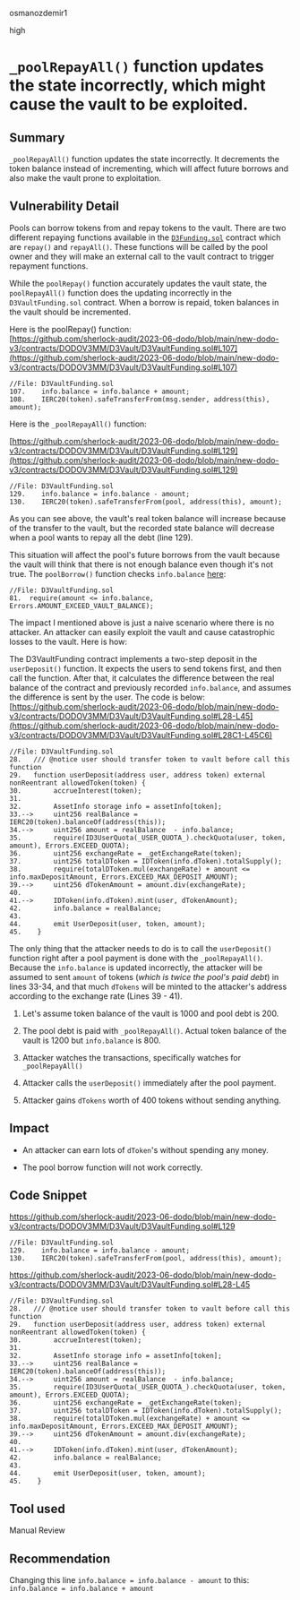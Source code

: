 osmanozdemir1

high

# `_poolRepayAll()` function updates the state incorrectly, which might cause the vault to be exploited.

## Summary
`_poolRepayAll()` function updates the state incorrectly. It decrements the token balance instead of incrementing, which will affect future borrows and also make the vault prone to exploitation.

## Vulnerability Detail
Pools can borrow tokens from and repay tokens to the vault. There are two different repaying functions available in the [`D3Funding.sol`](https://github.com/sherlock-audit/2023-06-dodo/blob/main/new-dodo-v3/contracts/DODOV3MM/D3Pool/D3Funding.sol#L30-L46) contract which are `repay()` and `repayAll()`. These functions will be called by the pool owner and they will make an external call to the vault contract to trigger repayment functions.

While the `poolRepay()` function accurately updates the vault state, the `poolRepayAll()` function does the updating incorrectly in the `D3VaultFunding.sol` contract. When a borrow is repaid, token balances in the vault should be incremented.

Here is the poolRepay() function:  
[https://github.com/sherlock-audit/2023-06-dodo/blob/main/new-dodo-v3/contracts/DODOV3MM/D3Vault/D3VaultFunding.sol#L107](https://github.com/sherlock-audit/2023-06-dodo/blob/main/new-dodo-v3/contracts/DODOV3MM/D3Vault/D3VaultFunding.sol#L107)

```solidity
//File: D3VaultFunding.sol
107.    info.balance = info.balance + amount;
108.    IERC20(token).safeTransferFrom(msg.sender, address(this), amount);
```

Here is the `_poolRepayAll()` function:

[https://github.com/sherlock-audit/2023-06-dodo/blob/main/new-dodo-v3/contracts/DODOV3MM/D3Vault/D3VaultFunding.sol#L129](https://github.com/sherlock-audit/2023-06-dodo/blob/main/new-dodo-v3/contracts/DODOV3MM/D3Vault/D3VaultFunding.sol#L129)

```solidity
//File: D3VaultFunding.sol
129.    info.balance = info.balance - amount;
130.    IERC20(token).safeTransferFrom(pool, address(this), amount);
```

As you can see above, the vault's real token balance will increase because of the transfer to the vault, but the recorded state balance will decrease when a pool wants to repay all the debt (line 129).

This situation will affect the pool's future borrows from the vault because the vault will think that there is not enough balance even though it's not true. The `poolBorrow()` function checks `info.balance` [here](https://github.com/sherlock-audit/2023-06-dodo/blob/main/new-dodo-v3/contracts/DODOV3MM/D3Vault/D3VaultFunding.sol#L81):

```solidity
//File: D3VaultFunding.sol
81.  require(amount <= info.balance, Errors.AMOUNT_EXCEED_VAULT_BALANCE);
```

The impact I mentioned above is just a naive scenario where there is no attacker. An attacker can easily exploit the vault and cause catastrophic losses to the vault. Here is how:

The D3VaultFunding contract implements a two-step deposit in the `userDeposit()` function. It expects the users to send tokens first, and then call the function. After that, it calculates the difference between the real balance of the contract and previously recorded `info.balance`, and assumes the difference is sent by the user. The code is below:  
[https://github.com/sherlock-audit/2023-06-dodo/blob/main/new-dodo-v3/contracts/DODOV3MM/D3Vault/D3VaultFunding.sol#L28-L45](https://github.com/sherlock-audit/2023-06-dodo/blob/main/new-dodo-v3/contracts/DODOV3MM/D3Vault/D3VaultFunding.sol#L28C1-L45C6)

```solidity
//File: D3VaultFunding.sol
28.   /// @notice user should transfer token to vault before call this function
29.   function userDeposit(address user, address token) external nonReentrant allowedToken(token) {
30.        accrueInterest(token);
31.
32.        AssetInfo storage info = assetInfo[token];
33.-->     uint256 realBalance = IERC20(token).balanceOf(address(this));
34.-->     uint256 amount = realBalance  - info.balance;
35.        require(ID3UserQuota(_USER_QUOTA_).checkQuota(user, token, amount), Errors.EXCEED_QUOTA);
36.        uint256 exchangeRate = _getExchangeRate(token);
37.        uint256 totalDToken = IDToken(info.dToken).totalSupply();
38.        require(totalDToken.mul(exchangeRate) + amount <= info.maxDepositAmount, Errors.EXCEED_MAX_DEPOSIT_AMOUNT);
39.-->     uint256 dTokenAmount = amount.div(exchangeRate);
40.
41.-->     IDToken(info.dToken).mint(user, dTokenAmount);
42.        info.balance = realBalance;
43.
44.        emit UserDeposit(user, token, amount);
45.    }
```

The only thing that the attacker needs to do is to call the `userDeposit()` function right after a pool payment is done with the `_poolRepayAll()`.  
Because the `info.balance` is updated incorrectly, the attacker will be assumed to sent `amount` of tokens (*which is twice the pool's paid debt*) in lines 33-34, and that much `dTokens` will be minted to the attacker's address according to the exchange rate (Lines 39 - 41).

1. Let's assume token balance of the vault is 1000 and pool debt is 200.

2. The pool debt is paid with `_poolRepayAll()`. Actual token balance of the vault is 1200 but `info.balance` is 800.

3. Attacker watches the transactions, specifically watches for `_poolRepayAll()`
    
4. Attacker calls the `userDeposit()` immediately after the pool payment.
    
5. Attacker gains `dTokens` worth of 400 tokens without sending anything.
    

## Impact
* An attacker can earn lots of `dToken`'s without spending any money.
    
* The pool borrow function will not work correctly.

## Code Snippet
https://github.com/sherlock-audit/2023-06-dodo/blob/main/new-dodo-v3/contracts/DODOV3MM/D3Vault/D3VaultFunding.sol#L129

```solidity
//File: D3VaultFunding.sol
129.    info.balance = info.balance - amount;
130.    IERC20(token).safeTransferFrom(pool, address(this), amount);
```

https://github.com/sherlock-audit/2023-06-dodo/blob/main/new-dodo-v3/contracts/DODOV3MM/D3Vault/D3VaultFunding.sol#L28-L45

```solidity
//File: D3VaultFunding.sol
28.   /// @notice user should transfer token to vault before call this function
29.   function userDeposit(address user, address token) external nonReentrant allowedToken(token) {
30.        accrueInterest(token);
31.
32.        AssetInfo storage info = assetInfo[token];
33.-->     uint256 realBalance = IERC20(token).balanceOf(address(this));
34.-->     uint256 amount = realBalance  - info.balance;
35.        require(ID3UserQuota(_USER_QUOTA_).checkQuota(user, token, amount), Errors.EXCEED_QUOTA);
36.        uint256 exchangeRate = _getExchangeRate(token);
37.        uint256 totalDToken = IDToken(info.dToken).totalSupply();
38.        require(totalDToken.mul(exchangeRate) + amount <= info.maxDepositAmount, Errors.EXCEED_MAX_DEPOSIT_AMOUNT);
39.-->     uint256 dTokenAmount = amount.div(exchangeRate);
40.
41.-->     IDToken(info.dToken).mint(user, dTokenAmount);
42.        info.balance = realBalance;
43.
44.        emit UserDeposit(user, token, amount);
45.    }
```

## Tool used

Manual Review

## Recommendation
Changing this line `info.balance = info.balance - amount` to this: `info.balance = info.balance + amount`
